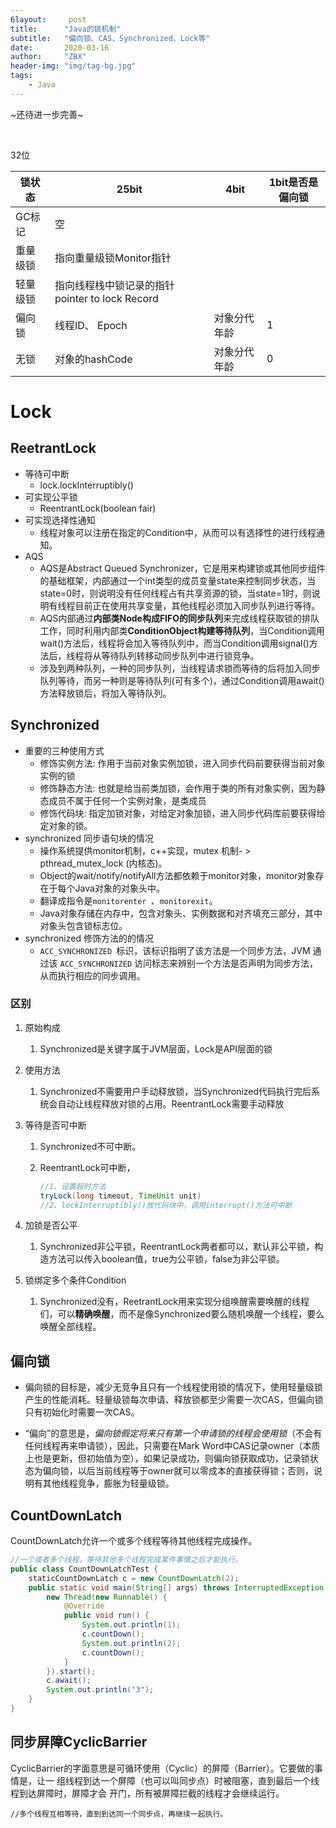 ```yaml
---
6layout:     post
title:      "Java的锁机制"
subtitle:   "偏向锁、CAS、Synchronized、Lock等"
date:       2020-03-16
author:     "ZBX"
header-img: "img/tag-bg.jpg"
tags:
    - Java
---
```


~还待进一步完善~

​	

32位

| 锁状态   | 25bit                                          | 4bit         | 1bit是否是偏向锁 |
| -------- | ---------------------------------------------- | ------------ | ---------------- |
| GC标记   | 空                                             |              |                  |
| 重量级锁 | 指向重量级锁Monitor指针                        |              |                  |
| 轻量级锁 | 指向线程栈中锁记录的指针pointer to lock Record |              |                  |
| 偏向锁   | 线程ID、 Epoch                                 | 对象分代年龄 | 1                |
| 无锁     | 对象的hashCode                                 | 对象分代年龄 | 0                |



# Lock

## ReetrantLock

- 等待可中断
  - lock.lockInterruptibly()
- 可实现公平锁
  - ReentrantLock(boolean fair)
- 可实现选择性通知
  - 线程对象可以注册在指定的Condition中，从而可以有选择性的进行线程通知。
- AQS
  - AQS是Abstract Queued Synchronizer，它是用来构建锁或其他同步组件的基础框架，内部通过一个int类型的成员变量state来控制同步状态，当state=0时，则说明没有任何线程占有共享资源的锁，当state=1时，则说明有线程目前正在使用共享变量，其他线程必须加入同步队列进行等待。
  - AQS内部通过**内部类Node构成FIFO的同步队列**来完成线程获取锁的排队工作，同时利用内部类**ConditionObject构建等待队列**，当Condition调用wait()方法后，线程将会加入等待队列中，而当Condition调用signal()方法后，线程将从等待队列转移动同步队列中进行锁竞争。
  - 涉及到两种队列，一种的同步队列，当线程请求锁而等待的后将加入同步队列等待，而另一种则是等待队列(可有多个)，通过Condition调用await()方法释放锁后，将加入等待队列。

## Synchronized

- 重要的三种使用方式
  - 修饰实例方法: 作用于当前对象实例加锁，进入同步代码前要获得当前对象实例的锁
  - 修饰静态方法: 也就是给当前类加锁，会作用于类的所有对象实例，因为静态成员不属于任何一个实例对象，是类成员
  - 修饰代码块: 指定加锁对象，对给定对象加锁，进入同步代码库前要获得给定对象的锁。
- synchronized 同步语句块的情况
  - 操作系统提供monitor机制，c++实现，mutex 机制- > pthread_mutex_lock (内核态)。
  - Object的wait/notify/notifyAll方法都依赖于monitor对象，monitor对象存在于每个Java对象的对象头中。
  - 翻译成指令是`monitorenter `、`monitorexit`。
  - Java对象存储在内存中，包含对象头、实例数据和对齐填充三部分，其中对象头包含锁标志位。
- synchronized 修饰方法的的情况
  - `ACC_SYNCHRONIZED `标识，该标识指明了该方法是一个同步方法，JVM 通过该 `ACC_SYNCHRONIZED` 访问标志来辨别一个方法是否声明为同步方法，从而执行相应的同步调用。

### 区别

1. 原始构成

   1. Synchronized是关键字属于JVM层面，Lock是API层面的锁

2. 使用方法

   1. Synchronized不需要用户手动释放锁，当Synchronized代码执行完后系统会自动让线程释放对锁的占用。ReentrantLock需要手动释放

3. 等待是否可中断

   1. Synchronized不可中断。

   2. ReentrantLock可中断，

      ```java
      //1、设置超时方法
      tryLock(long timeout, TimeUnit unit)
      //2、lockInterruptibly()放代码块中，调用interrupt()方法可中断
      ```

4. 加锁是否公平

   1. Synchronized非公平锁，ReentrantLock两者都可以，默认非公平锁，构造方法可以传入boolean值，true为公平锁，false为非公平锁。

5. 锁绑定多个条件Condition

   1. Synchronized没有，ReetrantLock用来实现分组唤醒需要唤醒的线程们，可以**精确唤醒**，而不是像Synchronized要么随机唤醒一个线程，要么唤醒全部线程。

## 偏向锁

- 偏向锁的目标是，减少无竞争且只有一个线程使用锁的情况下，使用轻量级锁产生的性能消耗。轻量级锁每次申请、释放锁都至少需要一次CAS，但偏向锁只有初始化时需要一次CAS。

- “偏向”的意思是，*偏向锁假定将来只有第一个申请锁的线程会使用锁*（不会有任何线程再来申请锁），因此，只需要在Mark Word中CAS记录owner（本质上也是更新，但初始值为空），如果记录成功，则偏向锁获取成功，记录锁状态为偏向锁，以后当前线程等于owner就可以零成本的直接获得锁；否则，说明有其他线程竞争，膨胀为轻量级锁。


## CountDownLatch

CountDownLatch允许一个或多个线程等待其他线程完成操作。

```java
//一个或者多个线程，等待其他多个线程完成某件事情之后才能执行。
public class CountDownLatchTest { 
    staticCountDownLatch c = new CountDownLatch(2); 
    public static void main(String[] args) throws InterruptedException { 
        new Thread(new Runnable() {
            @Override 
            public void run() { 
                System.out.println(1); 
                c.countDown(); 
                System.out.println(2); 
                c.countDown();            
            }       
        }).start(); 
        c.await(); 
        System.out.println("3");    
    } 
}
```

## 同步屏障CyclicBarrier 

CyclicBarrier的字面意思是可循环使用（Cyclic）的屏障（Barrier）。它要做的事情是，让一
组线程到达一个屏障（也可以叫同步点）时被阻塞，直到最后一个线程到达屏障时，屏障才会
开门，所有被屏障拦截的线程才会继续运行。

```
//多个线程互相等待，直到到达同一个同步点，再继续一起执行。

```

